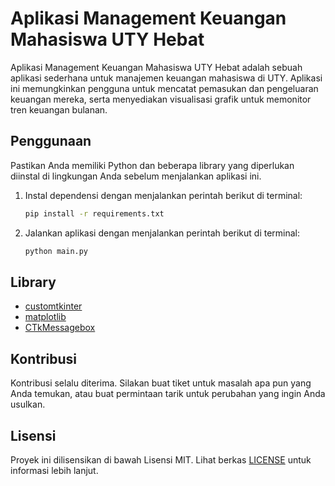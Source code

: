 # Aplikasi Management Keuangan Mahasiswa UTY Hebat

Aplikasi Management Keuangan Mahasiswa UTY Hebat adalah sebuah aplikasi sederhana untuk manajemen keuangan mahasiswa di UTY. Aplikasi ini memungkinkan pengguna untuk mencatat pemasukan dan pengeluaran keuangan mereka, serta menyediakan visualisasi grafik untuk memonitor tren keuangan bulanan.

## Penggunaan

Pastikan Anda memiliki Python dan beberapa library yang diperlukan diinstal di lingkungan Anda sebelum menjalankan aplikasi ini.

1. Instal dependensi dengan menjalankan perintah berikut di terminal:

   ```bash
   pip install -r requirements.txt
    ```

2. Jalankan aplikasi dengan menjalankan perintah berikut di terminal:

   ```bash
   python main.py
   ```

## Library
- [customtkinter](https://github.com/TomSchimansky/CustomTkinter)
- [matplotlib](https://github.com/matplotlib/matplotlib)
- [CTkMessagebox](https://github.com/Akascape/CTkMessagebox)

## Kontribusi
Kontribusi selalu diterima. Silakan buat tiket untuk masalah apa pun yang Anda temukan, atau buat permintaan tarik untuk perubahan yang ingin Anda usulkan.

## Lisensi
Proyek ini dilisensikan di bawah Lisensi MIT. Lihat berkas [LICENSE](https://github.com/ahmadzip/FINISH/blob/main/LICENSE) untuk informasi lebih lanjut.
